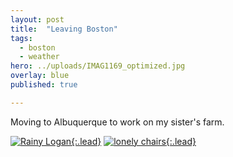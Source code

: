 ```yaml
---
layout: post
title:  "Leaving Boston"
tags:
  - boston
  - weather
hero: ../uploads/IMAG1169_optimized.jpg
overlay: blue
published: true

---
```


Moving to Albuquerque to work on my sister's farm.

[![Rainy Logan](../uploads/IMAG1169_optimized.jpg){:.lead}](../uploads/IMAG1169.jpg)
[![lonely chairs](../uploads/IMAG1170_optimized.jpg){:.lead}](../uploads/IMAG1170.jpg)